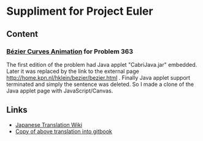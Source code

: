 # Suppliment for Project Euler

## Content

### [Bézier Curves Animation](./bezier/bezier.html) for Problem 363

The first edition of the problem had Java applet "CabriJava.jar" embedded.
Later it was replaced by the link to the external page http://home.kpn.nl/hklein/bezier/bezier.html .
Finally Java applet support terminated and simply the sentence was deleted.
So I made a clone of the Java applet page with JavaScript/Canvas.

## Links

- [Japanese Translation Wiki](http://odz.sakura.ne.jp/projecteuler/index.php)
- [Copy of above translation into gitbook](https://project-euler-ja.gitbook.io/project-euler-ja/)
